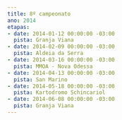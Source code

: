 ```yaml
---
title: 8º campeonato
ano: 2014
etapas:
- date: 2014-01-12 00:00:00 -03:00
  pista: Granja Viana
- date: 2014-02-09 00:00:00 -03:00
  pista: Aldeia da Serra
- date: 2014-03-16 00:00:00 -03:00
  pista: MMOA - Nova Odessa
- date: 2014-04-13 00:00:00 -03:00
  pista: San Marino
- date: 2014-05-18 00:00:00 -03:00
  pista: Kartodromo Schincariol
- date: 2014-06-08 00:00:00 -03:00
  pista: Granja Viana
---
```


